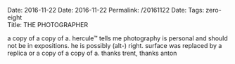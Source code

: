 Date: 2016-11-22
Date: 2016-11-22
Permalink: /20161122
Date: 
Tags: zero-eight  
Title:  THE PHOTOGRAPHER
  
a copy of a copy of a. hercule™ tells me photography is personal and should not be in expositions. he is possibly (alt-) right. surface was replaced by a replica or a copy of a copy of a. thanks trent, thanks anton  
